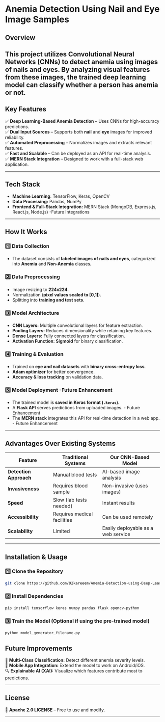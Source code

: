 # **Anemia Detection Using Nail and Eye Image Samples**  

## **Overview**  
This project utilizes **Convolutional Neural Networks (CNNs)** to detect anemia using images of nails and eyes. By analyzing visual features from these images, the trained deep learning model can classify whether a person has anemia or not.
---

## **Key Features**  
✅ **Deep Learning-Based Anemia Detection** – Uses CNNs for high-accuracy predictions.  
✅ **Dual Input Sources** – Supports both **nail** and **eye** images for improved reliability.  
✅ **Automated Preprocessing** – Normalizes images and extracts relevant features.  
✅ **Fast and Scalable** – Can be deployed as an API for real-time analysis.  
✅ **MERN Stack Integration** – Designed to work with a full-stack web application.  

---

## **Tech Stack**  
- **Machine Learning:** TensorFlow, Keras, OpenCV  
- **Data Processing:** Pandas, NumPy  
- **Frontend & Full-Stack Integration:** MERN Stack (MongoDB, Express.js, React.js, Node.js) -Future Integrations

---

## **How It Works**  

### **1️⃣ Data Collection**  
- The dataset consists of **labeled images of nails and eyes**, categorized into **Anemia** and **Non-Anemia** classes.  

### **2️⃣ Data Preprocessing**  
- Image resizing to **224x224**.  
- Normalization (**pixel values scaled to [0,1]**).  
- Splitting into **training and test sets**.  

### **3️⃣ Model Architecture**  
- **CNN Layers:** Multiple convolutional layers for feature extraction.  
- **Pooling Layers:** Reduces dimensionality while retaining key features.  
- **Dense Layers:** Fully connected layers for classification.  
- **Activation Function:** **Sigmoid** for binary classification.  

### **4️⃣ Training & Evaluation**  
- Trained on **eye and nail datasets** with **binary cross-entropy loss**.  
- **Adam optimizer** for better convergence.  
- **Accuracy & loss tracking** on validation data.  

### **5️⃣ Model Deployment** -Future Enhancement
- The trained model is **saved in Keras format (`.keras`)**.  
- A **Flask API** serves predictions from uploaded images.  - Future Enhancement
- The **MERN stack** integrates this API for real-time detection in a web app.  - Future Enhancement

---

## **Advantages Over Existing Systems**  

| Feature                  | Traditional Systems  | Our CNN-Based Model  |
|--------------------------|---------------------|----------------------|
| **Detection Approach**   | Manual blood tests  | AI-based image analysis |
| **Invasiveness**         | Requires blood sample | Non-invasive (uses images) |
| **Speed**               | Slow (lab tests needed) | Instant results |
| **Accessibility**       | Requires medical facilities | Can be used remotely |
| **Scalability**         | Limited | Easily deployable as a web service |

---

## **Installation & Usage**  

### **1️⃣ Clone the Repository**  
```bash
git clone https://github.com/92kareeem/Anemia-Detection-using-Deep-Learning.git
```

### **2️⃣ Install Dependencies**  
```bash
pip install tensorflow keras numpy pandas flask opencv-python
```

### **3️⃣ Train the Model (Optional if using the pre-trained model)**  
```bash
python model_generator_filename.py
```

## **Future Improvements**  
🚀 **Multi-Class Classification:** Detect different anemia severity levels.  
📱 **Mobile App Integration:** Extend the model to work on Android/iOS.  
🔍 **Explainable AI (XAI):** Visualize which features contribute most to predictions.  

---


## **License**  
📜 **Apache 2.0 LICENSE** – Free to use and modify.  

---
